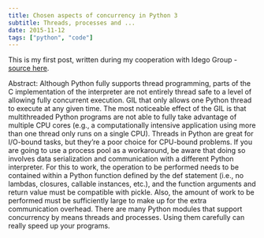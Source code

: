 ```yaml
---
title: Chosen aspects of concurrency in Python 3
subtitle: Threads, processes and ...
date: 2015-11-12
tags: ["python", "code"]
---
```



This is my first post, written during my cooperation with Idego Group - [source here](https://idego-group.com/blog/chosen-aspects-of-concurrency-in-python-3/).

<!--more-->

Abstract:
Although Python fully supports thread programming, parts of the C implementation of the interpreter are not entirely thread safe to a level of allowing fully concurrent execution. GIL that only allows one Python thread to execute at any given time. The most noticeable effect of the GIL is that multithreaded Python programs are not able to fully take advantage of multiple CPU cores (e.g., a computationally intensive application using more than one thread only runs on a single CPU). Threads in Python are great for I/O-bound tasks, but they’re a poor choice for CPU-bound problems.
If you are going to use a process pool as a workaround, be aware that doing so involves data serialization and communication with a different Python interpreter. For this to work, the operation to be performed needs to be contained within a Python function defined by the def statement (i.e., no lambdas, closures, callable instances, etc.), and the function arguments and return value must be compatible with pickle. Also, the amount of work to be performed must be sufficiently large to make up for the extra communication overhead. There are many Python modules that support concurrency by means threads and processes. Using them carefully can really speed up your programs.
